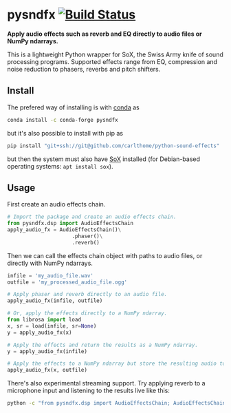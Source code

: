 # pysndfx [![Build Status](https://travis-ci.com/carlthome/python-audio-effects.svg?token=qQ1KCZyDBme5XxMwuNVj&branch=master)](https://travis-ci.com/carlthome/python-audio-effects)
**Apply audio effects such as reverb and EQ directly to audio files or NumPy ndarrays.**

This is a lightweight Python wrapper for SoX, the Swiss Army knife of sound processing programs. Supported effects range from EQ, compression and noise reduction to phasers, reverbs and pitch shifters.

## Install
The prefered way of installing is with [conda](https://anaconda.org/) as
```sh
conda install -c conda-forge pysndfx
```
but it's also possible to install with pip as
```sh
pip install "git+ssh://git@github.com/carlthome/python-sound-effects"
```
but then the system must also have [SoX](http://sox.sourceforge.net/) installed (for Debian-based operating systems: `apt install sox`).

## Usage
First create an audio effects chain.
```python
# Import the package and create an audio effects chain.
from pysndfx.dsp import AudioEffectsChain
apply_audio_fx = AudioEffectsChain()\
                     .phaser()\
                     .reverb()
```
Then we can call the effects chain object with paths to audio files, or directly with NumPy ndarrays.
```python
infile = 'my_audio_file.wav'
outfile = 'my_processed_audio_file.ogg'

# Apply phaser and reverb directly to an audio file.
apply_audio_fx(infile, outfile)

# Or, apply the effects directly to a NumPy ndarray.
from librosa import load
x, sr = load(infile, sr=None)
y = apply_audio_fx(x)

# Apply the effects and return the results as a NumPy ndarray.
y = apply_audio_fx(infile)

# Apply the effects to a NumPy ndarray but store the resulting audio to disk.
apply_audio_fx(x, outfile)
```
There's also experimental streaming support. Try applying reverb to a microphone input and listening to the results live like this:
```sh
python -c "from pysndfx.dsp import AudioEffectsChain; AudioEffectsChain().reverb()(None, None)"
```
